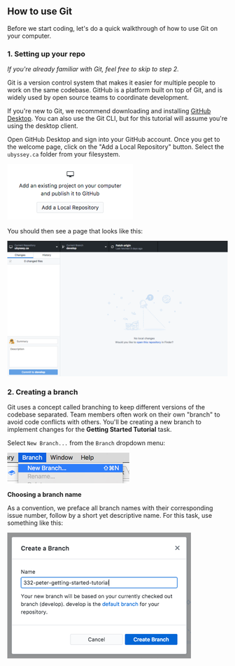 ## How to use Git

Before we start coding, let's do a quick walkthrough of how to use Git on your computer.

### 1. Setting up your repo

*If you're already familiar with Git, feel free to skip to step 2.*

Git is a version control system that makes it easier for multiple people to work on the same codebase. GitHub is a platform built on top of Git, and is widely used by open source teams to coordinate development.

If you're new to Git, we recommend downloading and installing [GitHub Desktop](https://desktop.github.com/). You can also use the Git CLI, but for this tutorial will assume you're using the desktop client.

Open GitHub Desktop and sign into your GitHub account. Once you get to the welcome page, click on the "Add a Local Repository" button. Select the `ubyssey.ca` folder from your filesystem.

![](/assets/add-local-repo.png)

You should then see a page that looks like this:

![](/assets/repo-page.png)

### 2. Creating a branch

Git uses a concept called branching to keep different versions of the codebase separated. Team members often work on their own "branch" to avoid code conflicts with others. You'll be creating a new branch to implement changes for the **Getting Started Tutorial** task.

Select `New Branch...` from the `Branch` dropdown menu:

![](/assets/new-branch-1.png)

**Choosing a branch name**

As a convention, we preface all branch names with their corresponding issue number, follow by a short yet descriptive name. For this task, use something like this:

![](/assets/new-branch-2.png)



